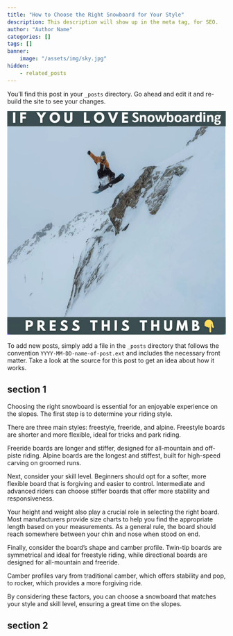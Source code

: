 ```yaml
---
title: "How to Choose the Right Snowboard for Your Style"
description: This description will show up in the meta tag, for SEO.
author: "Author Name"
categories: []
tags: []
banner:
    image: "/assets/img/sky.jpg"
hidden:
    - related_posts
---
```


You’ll find this post in your `_posts` directory. Go ahead and edit it and re-build the site to see your changes.

![Image here](/assets/img/snowboard-snow4.png)

To add new posts, simply add a file in the `_posts` directory that follows the convention `YYYY-MM-DD-name-of-post.ext` and includes the necessary front matter. Take a look at the source for this post to get an idea about how it works.

## section 1

Choosing the right snowboard is essential for an enjoyable experience on the slopes. The first step is to determine your riding style. 

There are three main styles: freestyle, freeride, and alpine. Freestyle boards are shorter and more flexible, ideal for tricks and park riding.

Freeride boards are longer and stiffer, designed for all-mountain and off-piste riding. Alpine boards are the longest and stiffest, built for high-speed carving on groomed runs.

Next, consider your skill level. Beginners should opt for a softer, more flexible board that is forgiving and easier to control. Intermediate and advanced riders can choose stiffer boards that offer more stability and responsiveness.

Your height and weight also play a crucial role in selecting the right board. Most manufacturers provide size charts to help you find the appropriate length based on your measurements. As a general rule, the board should reach somewhere between your chin and nose when stood on end.

Finally, consider the board’s shape and camber profile. Twin-tip boards are symmetrical and ideal for freestyle riding, while directional boards are designed for all-mountain and freeride. 

Camber profiles vary from traditional camber, which offers stability and pop, to rocker, which provides a more forgiving ride.

By considering these factors, you can choose a snowboard that matches your style and skill level, ensuring a great time on the slopes.


## section 2


```
